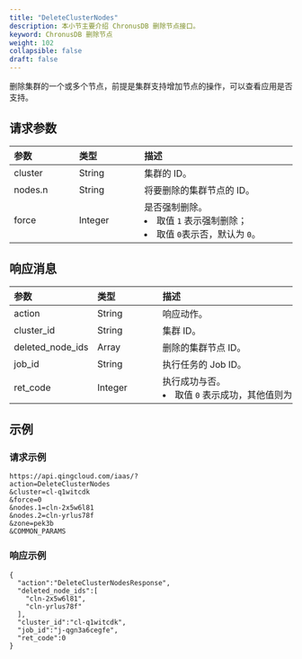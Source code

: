 ```yaml
---
title: "DeleteClusterNodes"
description: 本小节主要介绍 ChronusDB 删除节点接口。 
keyword: ChronusDB 删除节点
weight: 102
collapsible: false
draft: false
---
```



删除集群的一个或多个节点，前提是集群支持增加节点的操作，可以查看应用是否支持。

## 请求参数

|<span style="display:inline-block;width:100px">参数</span> |<span style="display:inline-block;width:100px">类型</span>|<span style="display:inline-block;width:380px">描述</span>|<span style="display:inline-block;width:100px">是否必选</span>|
| :--- | :--- | :--- | :--- |
| cluster | String | 集群的 ID。 | Yes |
| nodes.n | String | 将要删除的集群节点的 ID。 | Yes |
| force | Integer | 是否强制删除。<li>取值 `1` 表示强制删除；<li>取值 `0`表示否，默认为 `0`。 | No |

## 响应消息

|<span style="display:inline-block;width:100px">参数</span> |<span style="display:inline-block;width:100px">类型</span>|<span style="display:inline-block;width:380px">描述</span>|
| :--- | :--- | :--- | 
| action | String | 响应动作。 |
| cluster_id | String | 集群 ID。 |
| deleted_node_ids | Array | 删除的集群节点 ID。 |
| job_id | String | 执行任务的 Job ID。 |
| ret_code | Integer | 执行成功与否。<li>取值 `0` 表示成功，其他值则为错误代码。 |

## 示例 

### 请求示例

```
https://api.qingcloud.com/iaas/?
action=DeleteClusterNodes
&cluster=cl-q1witcdk
&force=0
&nodes.1=cln-2x5w6l81
&nodes.2=cln-yrlus78f
&zone=pek3b
&COMMON_PARAMS
```

### 响应示例

```
{
  "action":"DeleteClusterNodesResponse",
  "deleted_node_ids":[
    "cln-2x5w6l81",
    "cln-yrlus78f"
  ],
  "cluster_id":"cl-q1witcdk",
  "job_id":"j-qgn3a6cegfe",
  "ret_code":0
}
```
